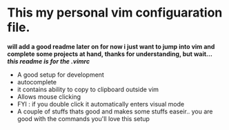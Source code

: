 # This my personal vim configuaration file.
 **will add a good readme later on for now i just want to jump into vim and complete some projects at hand, thanks for understanding, but wait...**
 ***this readme is for the .vimrc***
 
- A good setup for development
- autocomplete
- it contains ability to copy to clipboard outside vim
- Allows mouse clicking
- FYI : if you double click it automatically enters visual mode
- A couple of stuffs thats good and makes some stuffs easeir.. you are good with the commands you'll love this setup
